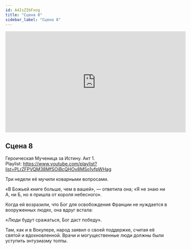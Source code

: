 ```yaml
---
id: A4IsZIbFxog
title: "Сцена 8"
sidebar_label: "Сцена 8"
---
```


<div class="video-float-container">
  <iframe
    width="560"
    height="315"
    src="https://www.youtube.com/embed/A4IsZIbFxog"
    title="YouTube video player"
    frameborder="0"
    allow="accelerometer; autoplay; clipboard-write; encrypted-media; gyroscope; picture-in-picture; web-share"
    referrerpolicy="strict-origin-when-cross-origin"
    allowfullscreen
  ></iframe>
</div>

## Сцена 8

Героическая Мученица за Истину. Акт 1.  
Playlist: https://www.youtube.com/playlist?list=PLrZFPVQM38MfSOiBcQHOv8MSo1vfpWHag

Три недели её мучили коварными вопросами.

«В Божьей книге больше, чем в вашей», — ответила она; «Я не знаю ни А, ни Б, но я пришла от короля небесного».

Когда ей возразили, что Бог для освобождения Франции не нуждается в вооруженных людях, она вдруг встала:

«Люди будут сражаться, Бог даст победу».

Там, как и в Вокулере, народ заявил о своей поддержке, считая её святой и вдохновленной. Врачи и могущественные люди должны были уступить энтузиазму толпы.
